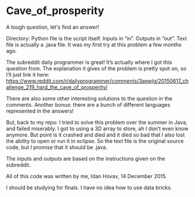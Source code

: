 # Cave_of_prosperity
A tough question, let's find an answer!

Directory:
Python file is the script itself.
Inputs in “in”. Outputs in “out”.
Text file is actually a .java file. It was my first try at this problem a few months ago.


The subreddit daily programmer is great! It’s actually where I got this question from.
The explanation it gives of the problem is pretty spot on, so I’ll just link it here:
https://www.reddit.com/r/dailyprogrammer/comments/3aewlg/20150617_challenge_219_hard_the_cave_of_prosperity/

There are also some other interesting solutions to the question in the comments. Another bonus: there are a bunch of different languages represented in the answers!

But, back to my repo: I tried to solve this problem over the summer in Java, and failed miserably. I got to using a 3D array to store, ah I don’t even know anymore. But point is it crashed and died and it died so bad that I also lost the ability to open or run it in eclipse. So the text file is the original source code, but I promise that it should be .java.

The inputs and outputs are based on the instructions given on the subreddit.

All of this code was written by me, Idan Hovav, 14 December 2015.


I should be studying for finals. I have no idea how to use data bricks.